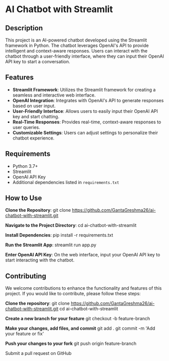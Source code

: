 # AI Chatbot with Streamlit

## Description
This project is an AI-powered chatbot developed using the Streamlit framework in Python. The chatbot leverages OpenAI's API to provide intelligent and context-aware responses. Users can interact with the chatbot through a user-friendly interface, where they can input their OpenAI API key to start a conversation.

## Features
- **Streamlit Framework**: Utilizes the Streamlit framework for creating a seamless and interactive web interface.
- **OpenAI Integration**: Integrates with OpenAI's API to generate responses based on user input.
- **User-Friendly Interface**: Allows users to easily input their OpenAI API key and start chatting.
- **Real-Time Responses**: Provides real-time, context-aware responses to user queries.
- **Customizable Settings**: Users can adjust settings to personalize their chatbot experience.

## Requirements
- Python 3.7+
- Streamlit
- OpenAI API Key
- Additional dependencies listed in `requirements.txt`

## How to Use

 **Clone the Repository**:
git clone https://github.com/GantaGreshma26/ai-chatbot-with-streamlit.git

**Navigate to the Project Directory**:
cd ai-chatbot-with-streamlit

**Install Dependencies**:
pip install -r requirements.txt

**Run the Streamlit App**:
streamlit run app.py

**Enter OpenAI API Key**: On the web interface, input your OpenAI API key to start interacting with the chatbot.

## Contributing
We welcome contributions to enhance the functionality and features of this project. If you would like to contribute, please follow these steps:

**Clone the repository**:
git clone https://github.com/GantaGreshma26/ai-chatbot-with-streamlit.git
cd ai-chatbot-with-streamlit

**Create a new branch for your feature**
git checkout -b feature-branch

**Make your changes, add files, and commit**
git add .
git commit -m 'Add your feature or fix'

**Push your changes to your fork**
git push origin feature-branch

Submit a pull request on GitHub
